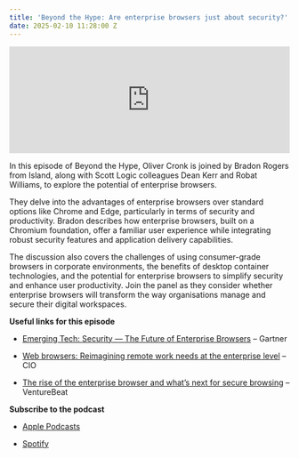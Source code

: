 ```yaml
---
title: 'Beyond the Hype: Are enterprise browsers just about security?'
date: 2025-02-10 11:28:00 Z
---
```


<iframe title="Embed Player" src="https://play.libsyn.com/embed/episode/id/35100795/height/192/theme/modern/size/large/thumbnail/yes/custom-color/ffffff/time-start/00:00:00/playlist-height/200/direction/backward/download/yes/font-color/252525" height="192" width="100%" scrolling="no" allowfullscreen="" webkitallowfullscreen="true" mozallowfullscreen="true" oallowfullscreen="true" msallowfullscreen="true" style="border: none;"></iframe>

In this episode of Beyond the Hype, Oliver Cronk is joined by Bradon Rogers from Island, along with Scott Logic colleagues Dean Kerr and Robat Williams, to explore the potential of enterprise browsers.

They delve into the advantages of enterprise browsers over standard options like Chrome and Edge, particularly in terms of security and productivity. Bradon describes how enterprise browsers, built on a Chromium foundation, offer a familiar user experience while integrating robust security features and application delivery capabilities.

The discussion also covers the challenges of using consumer-grade browsers in corporate environments, the benefits of desktop container technologies, and the potential for enterprise browsers to simplify security and enhance user productivity. Join the panel as they consider whether enterprise browsers will transform the way organisations manage and secure their digital workspaces.

**Useful links for this episode**

* [Emerging Tech: Security — The Future of Enterprise Browsers](https://www.gartner.com/doc/reprints?id=1-2DJMI9M4&ct=230508&st=sb) – Gartner

* [Web browsers: Reimagining remote work needs at the enterprise level](https://www.cio.com/article/2093704/web-browsers-reimagining-remote-work-needs-at-the-enterprise-level.html) – CIO

* [The rise of the enterprise browser and what’s next for secure browsing](https://venturebeat.com/security/the-rise-of-the-enterprise-browser-and-whats-next-for-secure-browsing/) – VentureBeat

**Subscribe to the podcast**

* [Apple Podcasts](https://podcasts.apple.com/dk/podcast/beyond-the-hype/id1612265563)

* [Spotify](https://open.spotify.com/show/2BlwBJ7JoxYpxU4GBmuR4x)
